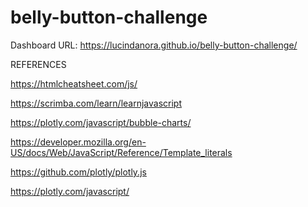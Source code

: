 # belly-button-challenge

Dashboard URL: https://lucindanora.github.io/belly-button-challenge/


REFERENCES


https://htmlcheatsheet.com/js/


https://scrimba.com/learn/learnjavascript


https://plotly.com/javascript/bubble-charts/


https://developer.mozilla.org/en-US/docs/Web/JavaScript/Reference/Template_literals


https://github.com/plotly/plotly.js


https://plotly.com/javascript/
